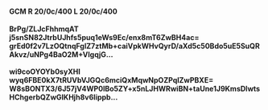 #### GCM R 20/0c/400 L 20/0c/400
**BrPg/ZLJcFhhmqAT**<br/>**j5snSN82JtrbUJhfs5puq1eWs9Ec/enx8mT6ZwBH4ac=**<br/>**grEd0f2v7LzOQtnqFgIZ7ztMb+caiVpkWHvQyrD/aXd5c50Bdo5uE5SuQRAkvz/uNPg4BaO2M+VlgqjG...**<br/><br/>
**wi9coOYOYb0syXHI**<br/>**wyq6FBE0kX7tRUVbVJGQc6mciQxMqwNpOZPqlZwPBXE=**<br/>**W8sBONTX3/6J57jV4WP0lBo5ZY+x5nLJHWRwiBN+taUne1J9KmsDlwtsHChgerbQZwGlKHjh8v6Iippb...**